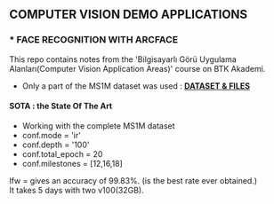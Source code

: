 ## COMPUTER VISION DEMO APPLICATIONS

### * FACE RECOGNITION WITH ARCFACE
This repo contains notes from the 'Bilgisayarlı Görü Uygulama Alanları(Computer Vision Application Areas)' course on BTK Akademi.

- Only a part of the MS1M dataset was used : **[DATASET & FILES](https://drive.google.com/file/d/1wjA5Gtx6EnH9W4m9gbFwzkBUWjceFqT3/view?usp=sharing)**

  

#### SOTA : the State Of The Art
- Working with the complete MS1M dataset
- conf.mode = 'ir'
- conf.depth = '100'
- conf.total_epoch = 20
- conf.milestones = [12,16,18]

lfw = gives an accuracy of 99.83%. (is the best rate ever obtained.) <br>
It takes 5 days with two v100(32GB).
